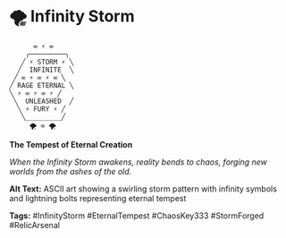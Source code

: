 # 🌪️ Infinity Storm

```
      ∞ ⚡ ∞
    ╭─────────╮
   ╱ ⚡ STORM ⚡ ╲
  ╱  INFINITE  ╲
 ╱ ∞ ⚡ ∞ ⚡ ∞ ╲
╱ RAGE ETERNAL ╲
╲ ⚡ ∞ ⚡ ∞ ⚡ ╱
 ╲  UNLEASHED  ╱
  ╲ ⚡ FURY ⚡ ╱
   ╲_________╱
     🌪️ ∞ 🌪️
```

**The Tempest of Eternal Creation**

*When the Infinity Storm awakens, reality bends to chaos, forging new worlds from the ashes of the old.*

**Alt Text:** ASCII art showing a swirling storm pattern with infinity symbols and lightning bolts representing eternal tempest

**Tags:** #InfinityStorm #EternalTempest #ChaosKey333 #StormForged #RelicArsenal